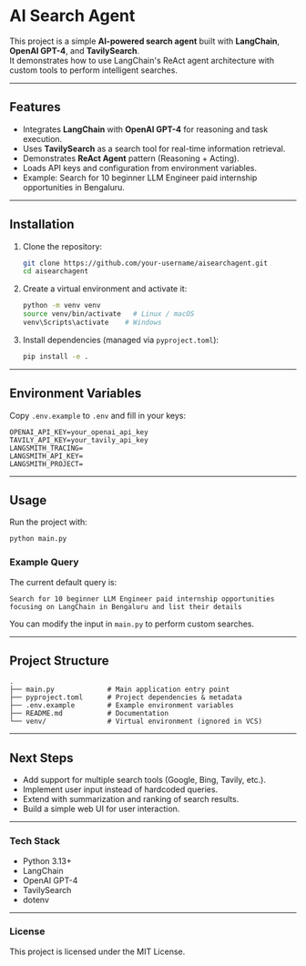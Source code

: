 # AI Search Agent

This project is a simple **AI-powered search agent** built with **LangChain**, **OpenAI GPT-4**, and **TavilySearch**.  
It demonstrates how to use LangChain's ReAct agent architecture with custom tools to perform intelligent searches.

---

## Features
- Integrates **LangChain** with **OpenAI GPT-4** for reasoning and task execution.
- Uses **TavilySearch** as a search tool for real-time information retrieval.
- Demonstrates **ReAct Agent** pattern (Reasoning + Acting).
- Loads API keys and configuration from environment variables.
- Example: Search for 10 beginner LLM Engineer paid internship opportunities in Bengaluru.

---

## Installation

1. Clone the repository:
   ```bash
   git clone https://github.com/your-username/aisearchagent.git
   cd aisearchagent
   ```

2. Create a virtual environment and activate it:
   ```bash
   python -m venv venv
   source venv/bin/activate   # Linux / macOS
   venv\Scripts\activate    # Windows
   ```

3. Install dependencies (managed via `pyproject.toml`):
   ```bash
   pip install -e .
   ```

---

## Environment Variables

Copy `.env.example` to `.env` and fill in your keys:

```env
OPENAI_API_KEY=your_openai_api_key
TAVILY_API_KEY=your_tavily_api_key
LANGSMITH_TRACING=
LANGSMITH_API_KEY=
LANGSMITH_PROJECT=
```

---

## Usage

Run the project with:

```bash
python main.py
```

### Example Query
The current default query is:
```text
Search for 10 beginner LLM Engineer paid internship opportunities focusing on LangChain in Bengaluru and list their details
```

You can modify the input in `main.py` to perform custom searches.

---

## Project Structure

```
.
├── main.py             # Main application entry point
├── pyproject.toml      # Project dependencies & metadata
├── .env.example        # Example environment variables
├── README.md           # Documentation
└── venv/               # Virtual environment (ignored in VCS)
```

---

## Next Steps
- Add support for multiple search tools (Google, Bing, Tavily, etc.).
- Implement user input instead of hardcoded queries.
- Extend with summarization and ranking of search results.
- Build a simple web UI for user interaction.

---

### Tech Stack
- Python 3.13+
- LangChain
- OpenAI GPT-4
- TavilySearch
- dotenv

---

### License
This project is licensed under the MIT License.
